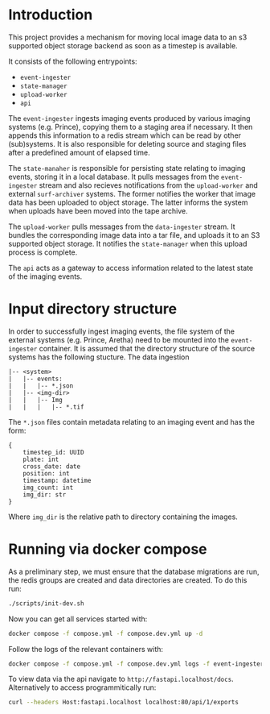 # Introduction

This project provides a mechanism for moving local image data to an s3 supported
object storage backend as soon as a timestep is available. 

It consists of the following entrypoints:
- `event-ingester`
- `state-manager`
- `upload-worker`
- `api`

The `event-ingester` ingests imaging events produced by various imaging systems (e.g. 
Prince), copying them to a staging area if necessary. It then appends this information 
to a redis stream which can be read by other (sub)systems. It is also responsible for 
deleting source and staging files after a predefined amount of elapsed time.

The `state-manaher` is responsible for persisting state relating to imaging events, 
storing it in a local database. It pulls messages from the `event-ingester` stream and 
also recieves notifications from the `upload-worker` and external `surf-archiver` systems.
The former notifies the worker that image data has been uploaded to object storage. The 
latter informs the system when uploads have been moved into the tape archive.

The `upload-worker` pulls messages from the `data-ingester` stream. It bundles the 
corresponding image data into a tar file, and uploads it to an S3 supported object
storage. It notifies the `state-manager` when this upload process is complete.

The `api` acts as a gateway to access information related to the latest state of the 
imaging events.


# Input directory structure 

In order to successfully ingest imaging events, the file system of the external systems 
(e.g. Prince, Aretha) need to be mounted into the `event-ingester` container. 
It is assumed that the directory structure of the source systems has the following 
stucture. The data ingestion 

```
|-- <system>
|   |-- events:
|   |   |-- *.json
|   |-- <img-dir>
|   |   |-- Img
|   |   |   |-- *.tif
```

The `*.json` files contain metadata relating to an imaging event and has the form:

```
{
    timestep_id: UUID
    plate: int
    cross_date: date
    position: int
    timestamp: datetime
    img_count: int
    img_dir: str
}

```
Where `img_dir` is the relative path to directory containing the images.


# Running via docker compose

As a preliminary step, we must ensure that the database migrations are run, the redis
groups are created and data directories are created. To do this run:

```bash
./scripts/init-dev.sh
```

Now you can get all services started with:

```bash
docker compose -f compose.yml -f compose.dev.yml up -d
```

Follow the logs of the relevant containers with:

```bash
docker compose -f compose.yml -f compose.dev.yml logs -f event-ingester state-manager upload-worker
```

To view data via the api navigate to `http://fastapi.localhost/docs`. Alternatively 
to access programmitically run:

```bash
curl --headers Host:fastapi.localhost localhost:80/api/1/exports
```
